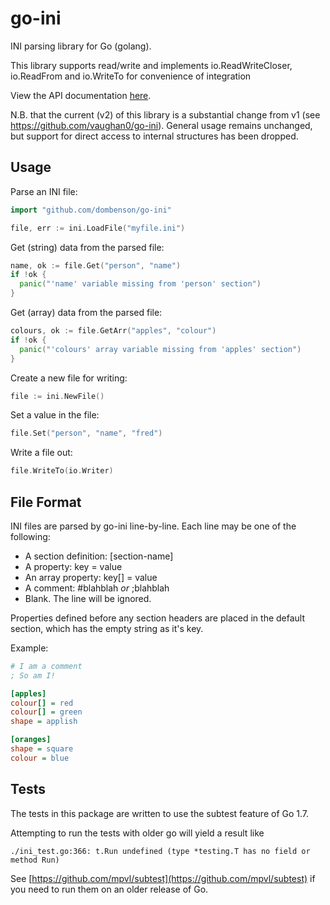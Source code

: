 go-ini
======

INI parsing library for Go (golang).

This library supports read/write and implements io.ReadWriteCloser, io.ReadFrom and io.WriteTo for convenience of integration

View the API documentation [here](https://godoc.org/github.com/dombenson/go-ini).

N.B. that the current (v2) of this library is a substantial change from v1 (see https://github.com/vaughan0/go-ini). General usage remains unchanged, but support for direct access to internal structures has been dropped.

Usage
-----

Parse an INI file:

```go
import "github.com/dombenson/go-ini"

file, err := ini.LoadFile("myfile.ini")
```

Get (string) data from the parsed file:

```go
name, ok := file.Get("person", "name")
if !ok {
  panic("'name' variable missing from 'person' section")
}
```

Get (array) data from the parsed file:

```go
colours, ok := file.GetArr("apples", "colour")
if !ok {
  panic("'colours' array variable missing from 'apples' section")
}
```

Create a new file for writing:

```go
file := ini.NewFile()
```

Set a value in the file:

```go
file.Set("person", "name", "fred")
```

Write a file out:

```go
file.WriteTo(io.Writer)
```

File Format
-----------

INI files are parsed by go-ini line-by-line. Each line may be one of the following:

  * A section definition: [section-name]
  * A property: key = value
  * An array property: key[] = value
  * A comment: #blahblah _or_ ;blahblah
  * Blank. The line will be ignored.

Properties defined before any section headers are placed in the default section, which has
the empty string as it's key.

Example:

```ini
# I am a comment
; So am I!

[apples]
colour[] = red
colour[] = green
shape = applish

[oranges]
shape = square
colour = blue
```

Tests
-----
The tests in this package are written to use the subtest feature of Go 1.7. 

Attempting to run the tests with older go will yield a result like 
```
./ini_test.go:366: t.Run undefined (type *testing.T has no field or method Run)
```
See [https://github.com/mpvl/subtest](https://github.com/mpvl/subtest) if you need to run them on an older release of Go.
